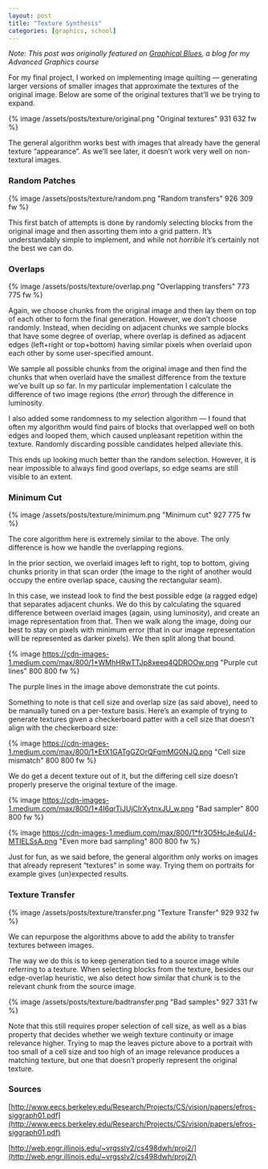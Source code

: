 ```yaml
---
layout: post
title: "Texture Synthesis"
categories: [graphics, school]
---
```


*Note: This post was originally featured on [Graphical Blues](https://medium.com/@graphicalblues), a blog for my Advanced Graphics course*

For my final project, I worked on implementing image quilting — generating
larger versions of smaller images that approximate the textures of the original
image. Below are some of the original textures that’ll we be trying to expand.

{% image /assets/posts/texture/original.png "Original textures" 931 632 fw %}

The general algorithm works best with images that already have the general
texture “appearance”. As we’ll see later, it doesn’t work very well on
non-textural images.

<!--more-->

### Random Patches

{% image /assets/posts/texture/random.png "Random transfers" 926 309 fw %}

This first batch of attempts is done by randomly selecting blocks from the
original image and then assorting them into a grid pattern. It’s understandably
simple to implement, and while not *horrible* it’s certainly not the best we can
do.

### Overlaps

{% image /assets/posts/texture/overlap.png "Overlapping transfers" 773 775 fw %}

Again, we choose chunks from the original image and then lay them on top of each
other to form the final generation. However, we don’t choose randomly. Instead,
when deciding on adjacent chunks we sample blocks that have some degree of
overlap, where overlap is defined as adjacent edges (left+right or top+bottom)
having similar pixels when overlaid upon each other by some user-specified
amount.

We sample all possible chunks from the original image and then find the chunks
that when overlaid have the smallest difference from the texture we’ve built up
so far. In my particular implementation I calculate the difference of two image
regions (the *error*) through the difference in luminosity.

I also added some randomness to my selection algorithm — I found that often my
algorithm would find pairs of blocks that overlapped well on both edges and
looped them, which caused unpleasant repetition within the texture. Randomly
discarding possible candidates helped alleviate this.

This ends up looking much better than the random selection. However, it is near
impossible to always find good overlaps, so edge seams are still visible to an
extent.

### Minimum Cut

{% image /assets/posts/texture/minimum.png "Minimum cut" 927 775 fw %}

The core algorithm here is extremely similar to the above. The only difference
is how we handle the overlapping regions.

In the prior section, we overlaid images left to right, top to bottom, giving
chunks priority in that scan order (the image to the right of another would
occupy the entire overlap space, causing the rectangular seam).

In this case, we instead look to find the best possible edge (a ragged edge)
that separates adjacent chunks. We do this by calculating the squared difference
between overlaid images (again, using luminosity), and create an image
representation from that. Then we walk along the image, doing our best to stay
on pixels with minimum error (that in our image representation will be
represented as darker pixels). We then split along that bound.

{% image https://cdn-images-1.medium.com/max/800/1*WMhHRwTTJp8xeeq4QDROOw.png "Purple cut lines" 800 800 fw %}

The purple lines in the image above demonstrate the cut points.

Something to note is that cell size and overlap size (as said above), need to be
manually tuned on a per-texture basis. Here’s an example of trying to generate
textures given a checkerboard patter with a cell size that doesn’t align with
the checkerboard size:

{% image https://cdn-images-1.medium.com/max/800/1*EtX1GATgGZOrQFqmMG0NJQ.png "Cell size mismatch" 800 800 fw %}

We do get a decent texture out of it, but the differing cell size doesn’t
properly preserve the original texture of the image.

{% image https://cdn-images-1.medium.com/max/800/1*4I6qrTiJUjCIrXytnxJU_w.png "Bad sampler" 800 800 fw %}

{% image https://cdn-images-1.medium.com/max/800/1*fr3O5HcJe4uU4-MTIELSsA.png "Even more bad sampling" 800 800 fw %}

Just for fun, as we said before, the general algorithm only works on images that
already represent “textures” in some way. Trying them on portraits for example
gives (un)expected results.

### Texture Transfer

{% image /assets/posts/texture/transfer.png "Texture Transfer" 929 932 fw %}

We can repurpose the algorithms above to add the ability to transfer textures
between images.

The way we do this is to keep generation tied to a source image while referring
to a texture. When selecting blocks from the texture, besides our edge-overlap
heuristic, we also detect how similar that chunk is to the relevant chunk from
the source image.

{% image /assets/posts/texture/badtransfer.png "Bad samples" 927 331 fw %}

Note that this still requires proper selection of cell size, as well as a bias
property that decides whether we weigh texture continuity or image relevance
higher. Trying to map the leaves picture above to a portrait with too small of a
cell size and too high of an image relevance produces a matching texture, but
one that doesn’t properly represent the original texture.

### Sources

[http://www.eecs.berkeley.edu/Research/Projects/CS/vision/papers/efros-siggraph01.pdf](http://www.eecs.berkeley.edu/Research/Projects/CS/vision/papers/efros-siggraph01.pdf)

[http://web.engr.illinois.edu/~vrgsslv2/cs498dwh/proj2/](http://web.engr.illinois.edu/~vrgsslv2/cs498dwh/proj2/)
